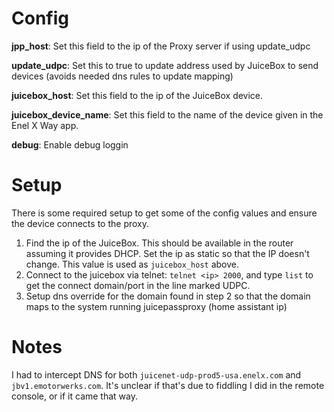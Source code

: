 # Config

**jpp_host**: Set this field to the ip of the Proxy server if using update_udpc

**update_udpc**: Set this to true to update address used by JuiceBox to send devices (avoids needed dns rules to update mapping)

**juicebox_host**: Set this field to the ip of the JuiceBox device.

**juicebox_device_name**: Set this field to the name of the device given in the Enel X Way app.

**debug**: Enable debug loggin

# Setup

There is some required setup to get some of the config values and ensure the device connects to the proxy.

1. Find the ip of the JuiceBox. This should be available in the router assuming it provides DHCP. Set the ip as static so that the IP doesn't change. This value is used as `juicebox_host` above.
2. Connect to the juicebox via telnet: `telnet <ip> 2000`, and type `list` to get the connect domain/port in the line marked UDPC.
3. Setup dns override for the domain found in step 2 so that the domain maps to the system running juicepassproxy (home assistant ip)

# Notes

I had to intercept DNS for both `juicenet-udp-prod5-usa.enelx.com` and `jbv1.emotorwerks.com`. It's unclear if that's due to fiddling I did in the remote console, or if it came that way.
